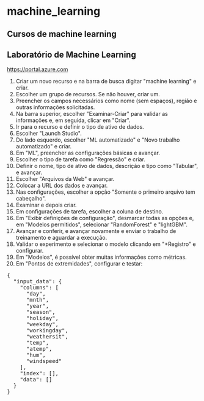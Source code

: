 # machine_learning
## Cursos de machine learning

<!DOCTYPE html>
<html lang="pt-br">
<head>
  <meta charset="UTF-8">
  <meta name="viewport" content="width=device-width, initial-scale=1.0">
  <title>Configurações do Azure ML</title>
</head>
<body>

<h2>Laboratório de Machine Learning</h2>
<p><a href="https://portal.azure.com">https://portal.azure.com</a></p>

<ol>
  <li>Criar um novo recurso e na barra de busca digitar "machine learning" e criar.</li>
  <li>Escolher um grupo de recursos. Se não houver, criar um.</li>
  <li>Preencher os campos necessários como nome (sem espaços), região e outras informações solicitadas.</li>
  <li>Na barra superior, escolher "Examinar-Criar" para validar as informações e, em seguida, clicar em "Criar".</li>
  <li>Ir para o recurso e definir o tipo de ativo de dados.</li>
  <li>Escolher "Launch Studio".</li>
  <li>Do lado esquerdo, escolher "ML automatizado" e "Novo trabalho automatizado" e criar.</li>
  <li>Em "ML", preencher as configurações básicas e avançar.</li>
  <li>Escolher o tipo de tarefa como "Regressão" e criar.</li>
  <li>Definir o nome, tipo de ativo de dados, descrição e tipo como "Tabular", e avançar.</li>
  <li>Escolher "Arquivos da Web" e avançar.</li>
  <li>Colocar a URL dos dados e avançar.</li>
  <li>Nas configurações, escolher a opção "Somente o primeiro arquivo tem cabeçalho".</li>
  <li>Examinar e depois criar.</li>
  <li>Em configurações de tarefa, escolher a coluna de destino.</li>
  <li>Em "Exibir definições de configuração", desmarcar todas as opções e, em "Modelos permitidos", selecionar "RandomForest" e "lightGBM".</li>
  <li>Avançar e conferir, e avançar novamente e enviar o trabalho de treinamento e aguardar a execução.</li>
  <li>Validar o experimento e selecionar o modelo clicando em "+Registro" e configurar.</li>
  <li>Em "Modelos", é possível obter muitas informações como métricas.</li>
  <li>Em "Pontos de extremidades", configurar e testar:</li>
</ol>

<pre>
{
  "input_data": {
    "columns": [
      "day",
      "mnth",
      "year",
      "season",
      "holiday",
      "weekday",
      "workingday",
      "weathersit",
      "temp",
      "atemp",
      "hum",
      "windspeed"
    ],
    "index": [],
    "data": []
  }
}
</pre>

</body>
</html>


